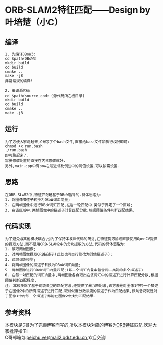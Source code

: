 # ORB-SLAM2特征匹配——Design by 叶培楚（小C）

## 编译

    1. 先编译DBoW3:  
    cd $path/DBoW3  
    mkdir build  
    cd build  
    cmake ..  
    make -j8  
    非常常规的编译!
    
    2. 编译源代码  
    cd $path/source_code (源代码所在根目录)  
    mkdir build  
    cd build  
    cmake ..  
    make -j8  

## 运行

    为了方便大家跑起来,C哥写了个bash文件,直接给bash文件加执行权限即可:
    chmod +x run.bash
    ./run.bash
    即可跑起来了.
    需要修改配置的直接在内部修改就好.
    另外,main.cpp中有bow在最近邻比例法中的阈值设置,可以按需设置.

## 思路

    在ORB-SLAM2中,特征匹配是基于DBoW指导的.具体思路为:
    1. 将图像描述子转换为DBoW词汇向量;
    2. 在两帧图像中进行DBoW词汇匹配,在这一轮匹配中,类似于界定了一个区域;
    3. 在该区域中,两帧图像中的描述子计算匹配分数,根据阈值条件判断匹配结果.

## 代码实现

    为了避免与其他模块耦合,也为了保持本模块代码的简洁,在特征提取阶段直接使用OpenCV提供的提取方法,而不是用ORB-SLAM2中的分块提取的方法.代码的具体思路为:
    1. 读取两帧图像;
    2. 对两帧图像提取ORB描述子(此处也可自行修改为其他描述子);
    3. 读取词袋模型;
    4. 将两帧图像的描述子转换为DBoW词汇向量;
    5. 两帧图像进行DBoW词汇向量匹配;(每一个词汇向量中包含同一类别的多个描述子)
    6. 在每一对匹配的词汇向量中,两帧图像各自取出在该词汇中的描述子进行计算匹配分数,根据阈值判断匹配程度.
    注: 本模块除了基于词袋模型的匹配方法,还提供了暴力匹配法,该方法是对图像1中的一个描述子在图像2中的所有描述子进行匹配,取相似度分数最高的描述子作为匹配结果,换句话说就是对于图像1中的每一个描述子都能在图像2中找到匹配结果.

## 参考资料

 本模块是C哥为了完善博客而写的,所以本模块对应的博客为[ORB特征匹配](https://www.cnblogs.com/yepeichu/p/10723171.html).欢迎大家批评指正!      
 C哥邮箱为:peichu.ye@mail2.gdut.edu.cn,欢迎交流!
